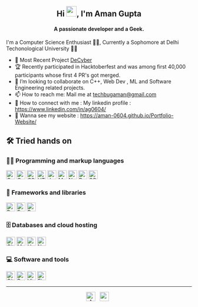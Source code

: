 <h2 align="center">Hi <img src="https://media.giphy.com/media/hvRJCLFzcasrR4ia7z/giphy.gif" width="28">, I'm Aman Gupta</h2>
<h4 align="center">A passionate developer and a Geek.</h4>

I'm a Computer Science Enthusiast  👨‍💻, Currently a Sophomore at Delhi Techonological University 👨‍🎓

- 🔭 Most Recent Project [DeCyber](https://github.com/Aman-0604/DeCyber-Aman)
- 🏆 Recently participated in Hacktoberfest and was among first 40,000 participants whose first 4 PR's got merged.
- 👯 I’m looking to collaborate on C++, Web Dev , ML and Software Engineering related projects.
- 📫 How to reach me: Mail me at techbugaman@gmail.com
- 🧵 How to connect with me : My linkedin profile : https://www.linkedin.com/in/ag0604/
- 🤩 Wanna see my website : https://aman-0604.github.io/Portfolio-Website/

## 🛠️ Tried hands on

### 👨‍💻 Programming and markup languages

<p>
    <img alt="C" src="https://custom-icon-badges.herokuapp.com/badge/C-03599C.svg?logo=c-in-hexagon&logoColor=white" height="24">
    <img alt="C++" src="https://custom-icon-badges.herokuapp.com/badge/C++-9C033A.svg?logo=cpp2&logoColor=white" height="24">
    <img alt="CSS" src="https://img.shields.io/badge/CSS-1572B6.svg?logo=css3&logoColor=white" height="24">
    <img alt="HTML" src="https://img.shields.io/badge/HTML-E34F26.svg?logo=html5&logoColor=white" height="24">
    <img alt="JavaScript" src="https://img.shields.io/badge/JavaScript-F7DF1E.svg?logo=javascript&logoColor=black" height="24">
    <img alt="Markdown" src="https://img.shields.io/badge/Markdown-000000.svg?logo=markdown&logoColor=white" height="24">
    <img alt="Node.js" src="https://img.shields.io/badge/Node.js-43853D.svg?logo=node.js&logoColor=white" height="24">
    <img alt="Python" src="https://img.shields.io/badge/Python-14354C.svg?logo=python&logoColor=white" height="24">
    <img alt="SQL" src="https://custom-icon-badges.herokuapp.com/badge/SQL-025E8C.svg?logo=database&logoColor=white" height="24">
</p>

### 🧰 Frameworks and libraries

<p>
    <img alt="Bootstrap" src="https://img.shields.io/badge/Bootstrap-7952B3.svg?logo=bootstrap&logoColor=white" height="24">
    <img alt="Express.js" src="https://img.shields.io/badge/Express.js-404d59.svg?logo=express&logoColor=white" height="24">
    <img alt="React" src="https://img.shields.io/badge/React-20232a.svg?logo=react&logoColor=%2361DAFB" height="24">
<!--     <img alt="Tailwind CSS" src="https://img.shields.io/badge/Tailwind%20CSS-0B1120?logo=tailwindcss" height="24"> -->
</p>

### 🗄️ Databases and cloud hosting

<p>
    <img alt="GitHub Pages" src="https://img.shields.io/badge/GitHub%20Pages-327FC7.svg?logo=github&logoColor=white" height="24">
    <img alt="MongoDB" src ="https://img.shields.io/badge/MongoDB-4ea94b.svg?logo=mongodb&logoColor=white" height="24">
    <img alt="Heroku" src="https://img.shields.io/badge/Heroku-430098.svg?logo=heroku&logoColor=white" height="24">
    <img alt="Netlify" src="https://img.shields.io/badge/Netlify-010101.svg?logo=netlify&logoColor=white" height="24">
</p>

### 💻 Software and tools

<p>
    <img alt="Git" src="https://img.shields.io/badge/Git-F05033.svg?logo=git&logoColor=white" height="24">
    <img alt="Postman" src="https://img.shields.io/badge/Postman-FF6C37?logo=postman&logoColor=white" height="24">
    <img alt="Visual Studio Code" src="https://img.shields.io/badge/Visual%20Studio%20Code-0078d7.svg?logo=visual-studio-code&logoColor=white" height="24">
    <img alt="Firebase" src="https://img.shields.io/badge/Firebase-FF6C37?logo=firebase" height="24">
</p>

<hr />

<p align="center">
<a href="https://www.linkedin.com/in/ag0604/" target="_blank"><img align="center" src="https://cdn.jsdelivr.net/npm/simple-icons@3.1.0/icons/linkedin.svg" alt="Aman_Gupta" height="25" width="25"/></a>&nbsp;&nbsp;
<a href="https://www.instagram.com/amangupta.2003/" target="_blank"><img align="center" src="https://cdn.jsdelivr.net/npm/simple-icons@3.0.1/icons/instagram.svg" alt="amangupta.2003" height="25" width="25"/></a>&nbsp;&nbsp;
</p>
